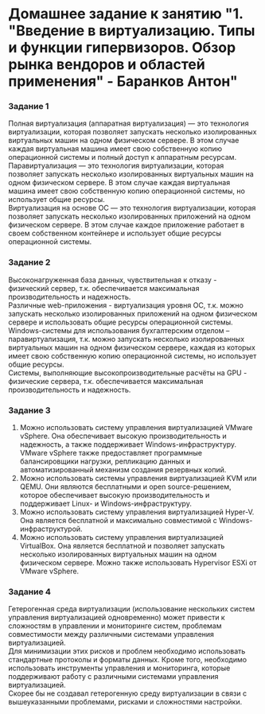 # Домашнее задание к занятию "1. "Введение в виртуализацию. Типы и функции гипервизоров. Обзор рынка вендоров и областей применения" - Баранков Антон"

### Задание 1
Полная виртуализация (аппаратная виртуализация) — это технология виртуализации, которая позволяет запускать несколько изолированных виртуальных машин на одном физическом сервере. В этом случае каждая виртуальная машина имеет свою собственную копию операционной системы и полный доступ к аппаратным ресурсам.  
Паравиртуализация — это технология виртуализации, которая позволяет запускать несколько изолированных виртуальных машин на одном физическом сервере. В этом случае каждая виртуальная машина имеет свою собственную копию операционной системы, но использует общие ресурсы.  
Виртуализация на основе ОС — это технология виртуализации, которая позволяет запускать несколько изолированных приложений на одном физическом сервере. В этом случае каждое приложение работает в своем собственном контейнере и использует общие ресурсы операционной системы.  

### Задание 2
Высоконагруженная база данных, чувствительная к отказу - физический сервер, т.к. обеспечивается максимальная производительность и надежность.  
Различные web-приложения - виртуализация уровня ОС, т.к. можно запускать несколько изолированных приложений на одном физическом сервере и использовать общие ресурсы операционной системы.  
Windows-системы для использования бухгалтерским отделом – паравиртуализация, т.к. можно запускать несколько изолированных виртуальных машин на одном физическом сервере, каждая из которых имеет свою собственную копию операционной системы, но использует общие ресурсы.  
Системы, выполняющие высокопроизводительные расчёты на GPU - физические сервера, т.к. обеспечивается максимальная производительность и надежность.  

### Задание 3
1. Можно использовать систему управления виртуализацией VMware vSphere. Она обеспечивает высокую производительность и надежность, а также поддерживает Windows-инфраструктуру. VMware vSphere также предоставляет программные балансировщики нагрузки, репликацию данных и автоматизированный механизм создания резервных копий.  
2. Можно использовать системы управления виртуализацией KVM или QEMU. Они являются бесплатными и open source-решением, которое обеспечивает высокую производительность и поддерживает Linux- и Windows-инфраструктуру.  
3. Можно использовать систему управления виртуализацией Hyper-V. Она является бесплатной и максимально совместимой с Windows-инфраструктурой.  
4. Можно использовать систему управления виртуализацией VirtualBox. Она является бесплатной и позволяет запускать несколько изолированных виртуальных машин на одном физическом сервере.
Можно также использовать Hypervisor ESXi от VMware vSphere.  

### Задание 4
Гетерогенная среда виртуализации (использование нескольких систем управления виртуализацией одновременно) может привести к сложностям в управлении и мониторинге систем, проблемам совместимости между различными системами управления виртуализацией.  
Для минимизации этих рисков и проблем необходимо использовать стандартные протоколы и форматы данных. Кроме того, необходимо использовать инструменты управления и мониторинга, которые поддерживают работу с различными системами управления виртуализацией.  
Скорее бы не создавал гетерогенную среду виртуализации в связи с вышеуказанными проблемами, рисками и сложностями настройки.

